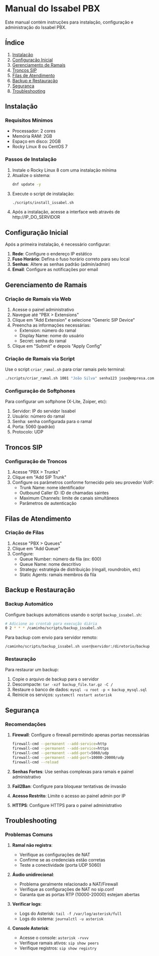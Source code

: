 # Manual do Issabel PBX

Este manual contém instruções para instalação, configuração e administração do Issabel PBX.

## Índice

1. [Instalação](#instalação)
2. [Configuração Inicial](#configuração-inicial)
3. [Gerenciamento de Ramais](#gerenciamento-de-ramais)
4. [Troncos SIP](#troncos-sip)
5. [Filas de Atendimento](#filas-de-atendimento)
6. [Backup e Restauração](#backup-e-restauração)
7. [Segurança](#segurança)
8. [Troubleshooting](#troubleshooting)

## Instalação

### Requisitos Mínimos

- Processador: 2 cores
- Memória RAM: 2GB
- Espaço em disco: 20GB
- Rocky Linux 8 ou CentOS 7

### Passos de Instalação

1. Instale o Rocky Linux 8 com uma instalação mínima
2. Atualize o sistema:
   ```bash
   dnf update -y
   ```
3. Execute o script de instalação:
   ```bash
   ./scripts/install_issabel.sh
   ```
4. Após a instalação, acesse a interface web através de http://IP_DO_SERVIDOR

## Configuração Inicial

Após a primeira instalação, é necessário configurar:

1. **Rede**: Configure o endereço IP estático
2. **Fuso Horário**: Defina o fuso horário correto para seu local
3. **Senhas**: Altere as senhas padrão (admin/admin)
4. **Email**: Configure as notificações por email

## Gerenciamento de Ramais

### Criação de Ramais via Web

1. Acesse o painel administrativo
2. Navegue até "PBX > Extensions"
3. Clique em "Add Extension" e selecione "Generic SIP Device"
4. Preencha as informações necessárias:
   - Extension: número do ramal
   - Display Name: nome do usuário
   - Secret: senha do ramal
5. Clique em "Submit" e depois "Apply Config"

### Criação de Ramais via Script

Use o script `criar_ramal.sh` para criar ramais pelo terminal:

```bash
./scripts/criar_ramal.sh 1001 "João Silva" senha123 joao@empresa.com
```

### Configuração de Softphones

Para configurar um softphone (X-Lite, Zoiper, etc):

1. Servidor: IP do servidor Issabel
2. Usuário: número do ramal
3. Senha: senha configurada para o ramal
4. Porta: 5060 (padrão)
5. Protocolo: UDP

## Troncos SIP

### Configuração de Troncos

1. Acesse "PBX > Trunks"
2. Clique em "Add SIP Trunk"
3. Configure os parâmetros conforme fornecido pelo seu provedor VoIP:
   - Trunk Name: nome identificador
   - Outbound Caller ID: ID de chamadas saintes
   - Maximum Channels: limite de canais simultâneos
   - Parâmetros de autenticação

## Filas de Atendimento

### Criação de Filas

1. Acesse "PBX > Queues"
2. Clique em "Add Queue"
3. Configure:
   - Queue Number: número da fila (ex: 600)
   - Queue Name: nome descritivo
   - Strategy: estratégia de distribuição (ringall, roundrobin, etc)
   - Static Agents: ramais membros da fila

## Backup e Restauração

### Backup Automático

Configure backups automáticos usando o script `backup_issabel.sh`:

```bash
# Adicione ao crontab para execução diária
0 2 * * * /caminho/scripts/backup_issabel.sh
```

Para backup com envio para servidor remoto:

```bash
/caminho/scripts/backup_issabel.sh user@servidor:/diretorio/backup
```

### Restauração

Para restaurar um backup:

1. Copie o arquivo de backup para o servidor
2. Descompacte: `tar -xzf backup_file.tar.gz -C /`
3. Restaure o banco de dados: `mysql -u root -p < backup_mysql.sql`
4. Reinicie os serviços: `systemctl restart asterisk`

## Segurança

### Recomendações

1. **Firewall**: Configure o firewall permitindo apenas portas necessárias
   ```bash
   firewall-cmd --permanent --add-service=http
   firewall-cmd --permanent --add-service=https
   firewall-cmd --permanent --add-port=5060/udp
   firewall-cmd --permanent --add-port=10000-20000/udp
   firewall-cmd --reload
   ```

2. **Senhas Fortes**: Use senhas complexas para ramais e painel administrativo
3. **Fail2Ban**: Configure para bloquear tentativas de invasão
4. **Acesso Restrito**: Limite o acesso ao painel admin por IP
5. **HTTPS**: Configure HTTPS para o painel administrativo

## Troubleshooting

### Problemas Comuns

1. **Ramal não registra**:
   - Verifique as configurações de NAT
   - Confirme se as credenciais estão corretas
   - Teste a conectividade (porta UDP 5060)

2. **Áudio unidirecional**:
   - Problema geralmente relacionado a NAT/Firewall
   - Verifique as configurações de NAT no sip.conf
   - Garanta que as portas RTP (10000-20000) estejam abertas

3. **Verificar logs**:
   - Logs do Asterisk: `tail -f /var/log/asterisk/full`
   - Logs do sistema: `journalctl -u asterisk`

4. **Console Asterisk**:
   - Acesse o console: `asterisk -rvvv`
   - Verifique ramais ativos: `sip show peers`
   - Verifique registros: `sip show registry`